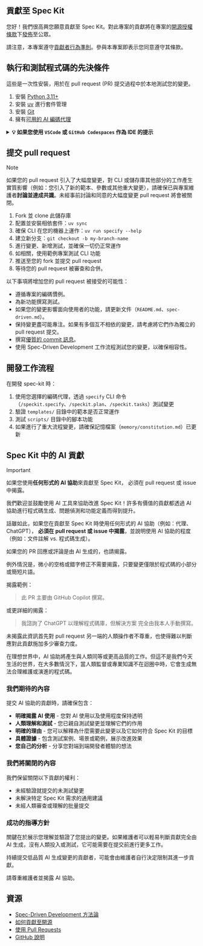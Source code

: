 ## 貢獻至 Spec Kit

您好！我們很高興您願意貢獻至 Spec Kit。對此專案的貢獻將在專案的[開源授權條款](LICENSE)下[發佈](https://help.github.com/articles/github-terms-of-service/#6-contributions-under-repository-license)至公眾。

請注意，本專案遵守[貢獻者行為準則](CODE_OF_CONDUCT.md)。參與本專案即表示您同意遵守其條款。

## 執行和測試程式碼的先決條件

這些是一次性安裝，用於在 pull request (PR) 提交過程中於本地測試您的變更。

1. 安裝 [Python 3.11+](https://www.python.org/downloads/)
1. 安裝 [uv](https://docs.astral.sh/uv/) 進行套件管理
1. 安裝 [Git](https://git-scm.com/downloads)
1. 擁有[可用的 AI 編碼代理](README.md#-supported-ai-agents)

<details>
<summary><b>💡 如果您使用 <code>VSCode</code> 或 <code>GitHub Codespaces</code> 作為 IDE 的提示</b></summary>

<br>

假設您的機器已安裝 [Docker](https://docker.com)，您可以透過這個 [VSCode 擴充套件](https://marketplace.visualstudio.com/items?itemName=ms-vscode-remote.remote-containers)使用 [Dev Containers](https://containers.dev)，輕鬆設定您的開發環境，得益於專案根目錄的 `.devcontainer/devcontainer.json` 檔案，上述工具已經安裝並配置完成。

使用方式：

- 檢出此儲存庫
- 使用 VSCode 開啟
- 開啟[命令選擇區](https://code.visualstudio.com/docs/getstarted/userinterface#_command-palette)並選擇「Dev Containers: Open Folder in Container...」

在 [GitHub Codespaces](https://github.com/features/codespaces) 上更加簡單，因為它會在開啟 codespace 時自動使用 `.devcontainer/devcontainer.json`。

</details>

## 提交 pull request

>[!NOTE]
>如果您的 pull request 引入了大幅度變更，對 CLI 或儲存庫其他部分的工作產生實質影響（例如：您引入了新的範本、參數或其他重大變更），請確保已與專案維護者**討論並達成共識**。未經事前討論和同意的大幅度變更 pull request 將會被關閉。

1. Fork 並 clone 此儲存庫
1. 配置並安裝相依套件：`uv sync`
1. 確保 CLI 在您的機器上運作：`uv run specify --help`
1. 建立新分支：`git checkout -b my-branch-name`
1. 進行變更、新增測試，並確保一切仍正常運作
1. 如相關，使用範例專案測試 CLI 功能
1. 推送至您的 fork 並提交 pull request
1. 等待您的 pull request 被審查和合併。

以下事項將增加您的 pull request 被接受的可能性：

- 遵循專案的編碼慣例。
- 為新功能撰寫測試。
- 如果您的變更影響面向使用者的功能，請更新文件（`README.md`、`spec-driven.md`）。
- 保持變更盡可能專注。如果有多個互不相依的變更，請考慮將它們作為獨立的 pull request 提交。
- 撰寫[優質的 commit 訊息](http://tbaggery.com/2008/04/19/a-note-about-git-commit-messages.html)。
- 使用 Spec-Driven Development 工作流程測試您的變更，以確保相容性。

## 開發工作流程

在開發 spec-kit 時：

1. 使用您選擇的編碼代理，透過 `specify` CLI 命令（`/speckit.specify`、`/speckit.plan`、`/speckit.tasks`）測試變更
2. 驗證 `templates/` 目錄中的範本是否正常運作
3. 測試 `scripts/` 目錄中的腳本功能
4. 如果進行了重大流程變更，請確保記憶檔案（`memory/constitution.md`）已更新

## Spec Kit 中的 AI 貢獻

> [!IMPORTANT]
>
> 如果您使用**任何形式的 AI 協助**來貢獻至 Spec Kit，
> 必須在 pull request 或 issue 中揭露。

我們歡迎並鼓勵使用 AI 工具來協助改進 Spec Kit！許多有價值的貢獻都透過 AI 協助進行程式碼生成、問題偵測和功能定義而得到提升。

話雖如此，如果您在貢獻至 Spec Kit 時使用任何形式的 AI 協助（例如：代理、ChatGPT），
**必須在 pull request 或 issue 中揭露**，並說明使用 AI 協助的程度（例如：文件註解 vs. 程式碼生成）。

如果您的 PR 回應或評論是由 AI 生成的，也請揭露。

例外情況是，微小的空格或錯字修正不需要揭露，只要變更僅限於程式碼的小部分或簡短片語。

揭露範例：

> 此 PR 主要由 GitHub Copilot 撰寫。

或更詳細的揭露：

> 我諮詢了 ChatGPT 以理解程式碼庫，但解決方案
> 完全由我本人手動撰寫。

未揭露此資訊首先對 pull request 另一端的人類操作者不尊重，也使得難以判斷應對此貢獻施加多少審查力度。

在理想世界中，AI 協助將產生與人類同等或更高品質的工作。但這不是我們今天生活的世界，在大多數情況下，當人類監督或專業知識不在迴圈中時，它會生成無法合理維護或演進的程式碼。

### 我們期待的內容

提交 AI 協助的貢獻時，請確保包含：

- **明確揭露 AI 使用** - 您對 AI 使用以及使用程度保持透明
- **人類理解和測試** - 您已親自測試變更並理解它們的作用
- **明確的理由** - 您可以解釋為什麼需要此變更以及它如何符合 Spec Kit 的目標
- **具體證據** - 包含測試案例、場景或範例，展示改進效果
- **您自己的分析** - 分享您對端到端開發者體驗的想法

### 我們將關閉的內容

我們保留關閉以下貢獻的權利：

- 未經驗證就提交的未測試變更
- 未解決特定 Spec Kit 需求的通用建議
- 未經人類審查或理解的批量提交

### 成功的指導方針

關鍵在於展示您理解並驗證了您提出的變更。如果維護者可以輕易判斷貢獻完全由 AI 生成，沒有人類投入或測試，它可能需要在提交前進行更多工作。

持續提交低品質 AI 生成變更的貢獻者，可能會由維護者自行決定限制其進一步貢獻。

請尊重維護者並揭露 AI 協助。

## 資源

- [Spec-Driven Development 方法論](./spec-driven.md)
- [如何貢獻至開源](https://opensource.guide/how-to-contribute/)
- [使用 Pull Requests](https://help.github.com/articles/about-pull-requests/)
- [GitHub 說明](https://help.github.com)
